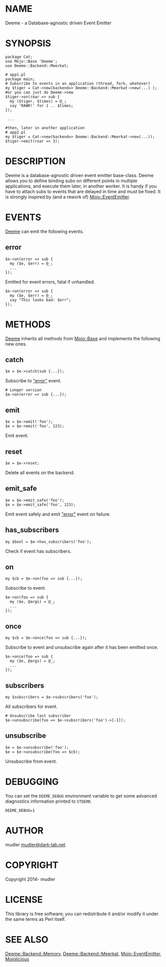 # NAME

Deeme - a Database-agnostic driven Event Emitter

# SYNOPSIS

    package Cat;
    use Mojo::Base 'Deeme';
    use Deeme::Backend::Meerkat;

    # app1.pl
    package main;
    # Subscribe to events in an application (thread, fork, whatever)
    my $tiger = Cat->new(backend=> Deeme::Backend::Meerkat->new(...) ); #or you can just do Deeme->new
    $tiger->on(roar => sub {
      my ($tiger, $times) = @_;
      say 'RAWR!' for 1 .. $times;
    });

     ...

    #then, later in another application
    # app2.pl
    my $tiger = Cat->new(backend=> Deeme::Backend::Meerkat->new(...));
    $tiger->emit(roar => 3);

# DESCRIPTION

Deeme is a database-agnostic driven event emitter base-class.
Deeme allows you to define binding subs on different points in multiple applications, and execute them later, in another worker. It is handy if you have to attach subs to events that are delayed in time and must be fixed. It is strongly inspired by (and a rework of) [Mojo::EventEmitter](https://metacpan.org/pod/Mojo::EventEmitter).

# EVENTS

[Deeme](https://metacpan.org/pod/Deeme) can emit the following events.

## error

    $e->on(error => sub {
      my ($e, $err) = @_;
      ...
    });

Emitted for event errors, fatal if unhandled.

    $e->on(error => sub {
      my ($e, $err) = @_;
      say "This looks bad: $err";
    });

# METHODS

[Deeme](https://metacpan.org/pod/Deeme) inherits all methods from [Mojo::Base](https://metacpan.org/pod/Mojo::Base) and
implements the following new ones.

## catch

    $e = $e->catch(sub {...});

Subscribe to ["error"](#error) event.

    # Longer version
    $e->on(error => sub {...});

## emit

    $e = $e->emit('foo');
    $e = $e->emit('foo', 123);

Emit event.

## reset

    $e = $e->reset;

Delete all events on the backend.

## emit\_safe

    $e = $e->emit_safe('foo');
    $e = $e->emit_safe('foo', 123);

Emit event safely and emit ["error"](#error) event on failure.

## has\_subscribers

    my $bool = $e->has_subscribers('foo');

Check if event has subscribers.

## on

    my $cb = $e->on(foo => sub {...});

Subscribe to event.

    $e->on(foo => sub {
      my ($e, @args) = @_;
      ...
    });

## once

    my $cb = $e->once(foo => sub {...});

Subscribe to event and unsubscribe again after it has been emitted once.

    $e->once(foo => sub {
      my ($e, @args) = @_;
      ...
    });

## subscribers

    my $subscribers = $e->subscribers('foo');

All subscribers for event.

    # Unsubscribe last subscriber
    $e->unsubscribe(foo => $e->subscribers('foo')->[-1]);

## unsubscribe

    $e = $e->unsubscribe('foo');
    $e = $e->unsubscribe(foo => $cb);

Unsubscribe from event.

# DEBUGGING

You can set the `DEEME_DEBUG` environment variable to get some
advanced diagnostics information printed to `STDERR`.

    DEEME_DEBUG=1

# AUTHOR

mudler <mudler@dark-lab.net>

# COPYRIGHT

Copyright 2014- mudler

# LICENSE

This library is free software; you can redistribute it and/or modify
it under the same terms as Perl itself.

# SEE ALSO

[Deeme::Backend::Memory](https://metacpan.org/pod/Deeme::Backend::Memory), [Deeme::Backend::Meerkat](https://metacpan.org/pod/Deeme::Backend::Meerkat), [Mojo::EventEmitter](https://metacpan.org/pod/Mojo::EventEmitter), [Mojolicious](https://metacpan.org/pod/Mojolicious)
